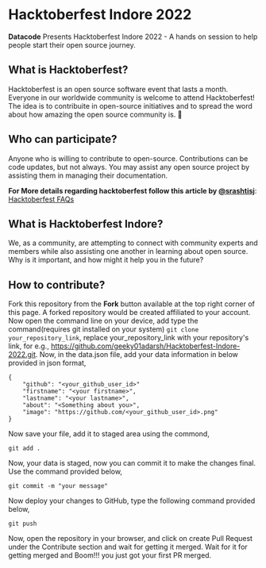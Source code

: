 # Hacktoberfest Indore 2022

**Datacode** Presents Hacktoberfest Indore 2022 - A hands on session to help people start their open source journey.

## What is Hacktoberfest?

Hacktoberfest is an open source software event that lasts a month. Everyone in our worldwide community is welcome to attend Hacktoberfest!
The idea is to contribuite in open-source initiatives and to spread the word about how amazing the open source community is. 💙

## Who can participate?

Anyone who is willing to contribute to open-source.
Contributions can be code updates, but not always. You may assist any open source project by assisting them in managing their documentation.

**For More details regarding hacktoberfest follow this article by [@srashtisj](https://github.com/srashtisj)**: [Hacktoberfest FAQs](https://medium.com/techvraksh/october-or-should-i-say-hacktoberfest-124c33171302)

## What is Hacktoberfest Indore?

We, as a community, are attempting to connect with community experts and members while also assisting one another in learning about open source. Why is it important, and how might it help you in the future?

## How to contribute?

Fork this repository from the **Fork** button available at the top right corner of this page. A forked repository would be created affiliated to your account. Now open the command line on your device, add type the command(requires git installed on your system)
`git clone your_repository_link`, replace your_repository_link with your repository's link, for e.g., https://github.com/geeky01adarsh/Hacktoberfest-Indore-2022.git. Now, in the data.json file, add your data information in below provided in json format,

```
{
    "github": "<your_github_user_id>"
    "firstname": "<your firstname>",
    "lastname": "<your lastname>",
    "about": "<Something about you>",
    "image": "https://github.com/<your_github_user_id>.png"
}
```
Now save your file, add it to staged area using the commond, 
```
git add .
```
Now, your data is staged, now you can commit it to make the changes final. Use the command provided below,
```
git commit -m "your message"
```
Now deploy your changes to GitHub, type the following command provided below,
```
git push
```
Now, open the repository in your browser, and click on create Pull Request under the Contribute section and wait for getting it merged. Wait for it for getting merged and Boom!!! you just got your first PR merged.
